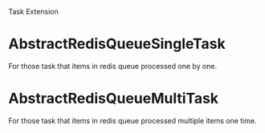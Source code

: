 Task Extension

# AbstractRedisQueueSingleTask
For those task that items in redis queue processed one by one.

# AbstractRedisQueueMultiTask
For those task that items in redis queue processed multiple items one time.